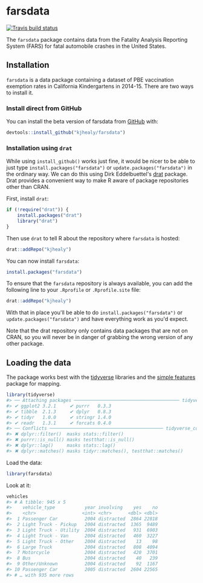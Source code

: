 <!-- README.md is generated from README.Rmd. Please edit that file -->



# farsdata

<!-- badges: start -->
[![Travis build status](https://travis-ci.org/kjhealy/farsdata.svg?branch=master)](https://travis-ci.org/kjhealy/farsdata)
<!-- badges: end -->

The `farsdata` package contains data from the Fatality Analysis Reporting System (FARS) for fatal automobile crashes in the United States.

## Installation

`farsdata` is a data package containing a dataset of PBE vaccination exemption rates in California Kindergartens in 2014-15. There are two ways to install it.

### Install direct from GitHub

You can install the beta version of farsdata from [GitHub](https://github.com/kjhealy/farsdata) with:

``` r
devtools::install_github("kjhealy/farsdata")
```

### Installation using `drat`

While using `install_github()` works just fine, it would be nicer to be able to just type `install.packages("farsdata")` or `update.packages("farsdata")` in the ordinary way. We can do this using Dirk Eddelbuettel's [drat](http://eddelbuettel.github.io/drat/DratForPackageUsers.html) package. Drat provides a convenient way to make R aware of package repositories other than CRAN.

First, install `drat`:


```r
if (!require("drat")) {
    install.packages("drat")
    library("drat")
}
```

Then use `drat` to tell R about the repository where `farsdata` is hosted:


```r
drat::addRepo("kjhealy")
```

You can now install `farsdata`:


```r
install.packages("farsdata")
```

To ensure that the `farsdata` repository is always available, you can add the following line to your `.Rprofile` or `.Rprofile.site` file:


```r
drat::addRepo("kjhealy")
```

With that in place you'll be able to do `install.packages("farsdata")` or `update.packages("farsdata")` and have everything work as you'd expect. 

Note that the drat repository only contains data packages that are not on CRAN, so you will never be in danger of grabbing the wrong version of any other package.


## Loading the data

The package works best with the [tidyverse](http://tidyverse.org/) libraries and the [simple features](https://r-spatial.github.io/sf/index.html) package for mapping.


```r
library(tidyverse)
#> ── Attaching packages ─────────────────────────────────────── tidyverse 1.2.1 ──
#> ✔ ggplot2 3.2.1     ✔ purrr   0.3.3
#> ✔ tibble  2.1.3     ✔ dplyr   0.8.3
#> ✔ tidyr   1.0.0     ✔ stringr 1.4.0
#> ✔ readr   1.3.1     ✔ forcats 0.4.0
#> ── Conflicts ────────────────────────────────────────── tidyverse_conflicts() ──
#> ✖ dplyr::filter()  masks stats::filter()
#> ✖ purrr::is_null() masks testthat::is_null()
#> ✖ dplyr::lag()     masks stats::lag()
#> ✖ dplyr::matches() masks tidyr::matches(), testthat::matches()
```

Load the data:


```r
library(farsdata)
```

Look at it:


```r
vehicles
#> # A tibble: 945 x 5
#>    vehicle_type           year involving    yes    no
#>    <chr>                 <int> <chr>      <dbl> <dbl>
#>  1 Passenger Car          2004 distracted  2864 22818
#>  2 Light Truck - Pickup   2004 distracted  1365  9489
#>  3 Light Truck - Utility  2004 distracted   931  6903
#>  4 Light Truck - Van      2004 distracted   460  3227
#>  5 Light Truck - Other    2004 distracted    13    98
#>  6 Large Truck            2004 distracted   808  4094
#>  7 Motorcycle             2004 distracted   420  3701
#>  8 Bus                    2004 distracted    40   239
#>  9 Other/Unknown          2004 distracted    92  1167
#> 10 Passenger Car          2005 distracted  2604 22565
#> # … with 935 more rows
```

